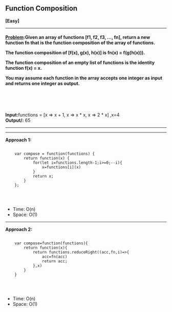##  Function Composition


<b>[Easy]</b>
<br/>

<hr/>

<h4><a href="https://leetcode.com/problems/function-composition/description/">Problem</a>:Given an array of functions [f1, f2, f3, ..., fn], return a new function fn that is the function composition of the array of functions.<br>

The function composition of [f(x), g(x), h(x)] is fn(x) = f(g(h(x))).<br>

The function composition of an empty list of functions is the identity function f(x) = x.<br>

You may assume each function in the array accepts one integer as input and returns one integer as output.<br>


<br/>

</h4>

<br/>

<b>Input:</b>functions = [x => x + 1, x => x * x, x => 2 * x] ,x=4 <br>
<b>Output/:</b> 65<br>

<hr>
<hr>

<b>Approach 1:</b> 
<br/>

```

    var compose = function(functions) {
        return function(x) {
            for(let i=functions.length-1;i>=0;--i){
                x=functions[i](x)
            }
            return x;
        }
    };


```

<br/>
<ul>
<li>Time: O(n) </li>
<li>Space: O(1) </li>
</ul>
<hr>

<b>Approach 2:</b> 
<br/>

```

    var compose=function(functions){
        return function(x){
            return functions.reduceRight((acc,fn,i)=>{
                acc=fn(acc)
                return acc;
            },x)
        }
    }


```

<br/>
<ul>
<li>Time: O(n) </li>
<li>Space: O(1) </li>
</ul>